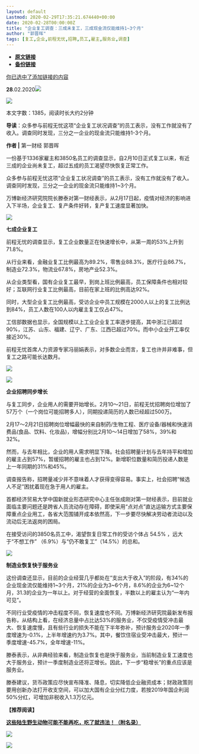```yaml
---
layout: default
Lastmod: 2020-02-29T17:35:21.674440+00:00
date: 2020-02-28T00:00:00Z
title: "企业复工调查：三成未复工，三成现金流仅能维持1~3个月"
author: "郭晋晖"
tags: [复工,企业,前程无忧,招聘,员工,雇主,服务业,调查]
---
```


* [**原文链接**](https://mp.weixin.qq.com/s/mZ_uOxX_M1DNBVFzHxi9Uw)
* [**备份链接**](https://archive.ph/5jjjd)


[你已选中了添加链接的内容](http://mp.weixin.qq.com/s?__biz=MjM5MTM3NTMwNA==&mid=2660913375&idx=2&sn=40f8efd2b02ec66c4b126bbcd725b3b5&chksm=bdd87a788aaff36e772e9f5508846ef742cc83cd4eba6051e927fd0a826f4a694984c98abcf2&scene=21#wechat_redirect)  

**28**.02.2020![](/images/post/b964456eeb895c5ca2180c84e43a5c1c.jpg)

![](/images/post/2eecc7b30139088523b832e47bf39d39.jpg)

本文字数：1385，阅读时长大约2分钟

**导读**：众多参与前程无忧这项“企业复工状况调查”的员工表示，没有工作就没有了收入。调查同时发现，三分之一企业的现金流只能维持1-3个月。

  

**作者 |** 第一财经 郭晋晖

一份基于1336家雇主和3850名员工的调查显示，自2月10日正式复工以来，有近三成的企业尚未复工，超过五成的员工渴望尽快恢复正常工作。

众多参与前程无忧这项“企业复工状况调查”的员工表示，没有工作就没有了收入。调查同时发现，三分之一企业的现金流只能维持1~3个月。

万博新经济研究院院长滕泰对第一财经表示，从2月17日起，疫情对经济的影响进入下半场，企业复工、复产条件好转，复产复工速度显著加快。

![](/images/post/3519c8928fe3dd75fef0a2cb3e52b75b.jpg)

**七成企业复工**

前程无忧的调查显示，复工企业数量正在快速增长中，从第一周的53%上升到71.8%。

从行业来看，金融业复工比例最高为89.2%，零售业88.3%，医疗行业86.7%，制造业72.3%，物流业67.8%，房地产业52.3%。

从企业类型看，国有企业复工最早，到岗上班比例最高，员工保障条件也相对较好；互联网行业复工比例最高，目前在家上班的比例高达92%。

同时，大型企业复工比例最高，受访企业中员工规模在2000人以上的复工比例达到84%，员工人数在100人以内雇主复工仅占47%。

工信部数据也显示，全国规模以上工业企业复工率逐步提高，其中浙江已超过90%，江苏、山东、福建、辽宁、广东、江西已超过70%。而中小企业开工率仅接近30%。

前程无忧首席人力资源专家冯丽娟表示，对多数企业而言，复工也许并非难事，但复工之路可能长达数月。

![](/images/post/cb0ed72008addd0961ace0dda8737304.jpg)

![](/images/post/3519c8928fe3dd75fef0a2cb3e52b75b.jpg)

**企业招聘同步增长**

与复工同步，企业用人的需要开始增长。2月10～21日，前程无忧招聘岗位增加了57万个（一个岗位可能招聘多人），同期投递简历的人数已经超过500万。

2月17～2月21日招聘岗位增幅最快的来自制药/生物工程、医疗设备/器械和快速消费品(食品、饮料、化妆品)，增幅分别比2月10～14日增加了58%，39%和32%。

然而，与去年相比，企业的用人需求明显下降。社会招聘量计划与去年持平和增加的雇主占到57%，暂缓招聘的雇主也占到12%。新增职位数量和简历投递人数是上一年同期的31%和45%。

调查报告称，招聘量减少并不意味着人才获得变得容易。事实上，社会招聘“候选人不足”困扰着现在急于用人的雇主。

首都经济贸易大学中国新就业形态研究中心主任张成刚对第一财经表示，目前就业面临主要问题还是跨省人员流动存在障碍，即使采用“点对点”直达运输方式主要保障重点企业用工，各省大范围铺开成本依然高，下一步要尽快解决劳动者流动以及流动后无法返岗的困局。

在接受访问的3850名员工中，渴望恢复日常工作的受访个体占 54.5% ，远大于“不想工作” （6.9%）与“仍不敢复工”（14.5%）的总和。

![](/images/post/3519c8928fe3dd75fef0a2cb3e52b75b.jpg)

**制造业恢复快于服务业**

这份调查还显示，目前的企业经营几乎都处在“支出大于收入”的阶段，有34%的企业现金流仅能维持1~3个月，21%的企业为3~6个月，8.6%的企业为6~12个月，31.3的企业为一年以上。对于经营的全面恢复，半数以上的雇主认为“一年内可见”。

不同行业受疫情的冲击程度不同，恢复速度也不同。万博新经济研究院最新发布报告称，从结构上看，在经济总量中占比达53%的服务业，不仅受疫情受冲击最大、恢复速度慢，且有些行业的损失不能在下半年弥补，预计服务业2020年一季度增速为-0.1%，上半年增速约为3.7%。其中，餐饮住宿业受冲击最大，预计一季度增速-45.7%，全年增速-11%。

滕泰表示，从非典经验来看，制造业恢复也是快于服务业，当前制造业复工速度也大于服务业，预计一季度制造业还将正增长。因此，下一步“稳增长”的重点应该是服务业。

滕泰建议，货币政策应尽快宣布降准、降息，切实降低企业融资成本；财政政策则要用创新办法打开收支空间，可以加大国有企业分红力度，若按2019年国企利润50%分红，可增加非税收入1.3万亿元。

**【推荐阅读】**

[**这些陆生野生动物可能不能再吃，吃了就违法！（附名录）**](http://mp.weixin.qq.com/s?__biz=MjM5MTM3NTMwNA==&mid=2660913375&idx=2&sn=40f8efd2b02ec66c4b126bbcd725b3b5&chksm=bdd87a788aaff36e772e9f5508846ef742cc83cd4eba6051e927fd0a826f4a694984c98abcf2&scene=21#wechat_redirect)

[![](/images/post/8608b47f3de2a7202bd21e28af7c6b49.jpg)](http://mp.weixin.qq.com/s?__biz=MjM5MTM3NTMwNA==&mid=2660913375&idx=2&sn=40f8efd2b02ec66c4b126bbcd725b3b5&chksm=bdd87a788aaff36e772e9f5508846ef742cc83cd4eba6051e927fd0a826f4a694984c98abcf2&scene=21#wechat_redirect)

![](/images/post/8cd8a1d0aba0700b88fba4e2bebbdee5.jpg)

